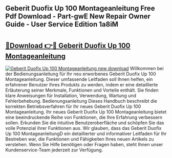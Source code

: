 ## Geberit Duofix Up 100 Montageanleitung Free Pdf Download - Part-gwE New Repair Owner Guide - User Service Edition 1a8iM

# <h2><a href="http://df77da.blite.top/?on=Geberit+Duofix+Up+100+Montageanleitung">🔗Download 👉🔴 Geberit Duofix Up 100 Montageanleitung</a></h2>

[![Geberit Duofix Up 100 Montageanleitung new download](https://i.imgur.com/lujVjoI.png)](http://df77da.blite.top/?on=Geberit+Duofix+Up+100+Montageanleitung)
Willkommen bei der Bedienungsanleitung für Ihr neu erworbenes Geberit Duofix Up 100 Montageanleitung. Dieser umfassende Leitfaden soll Ihnen helfen, ein erfahrener Benutzer Ihres Produkts zu werden, indem er eine detaillierte Erläuterung seiner Merkmale, Funktionen und Vorteile enthält. Sie finden klare Anweisungen für Installation, Verwendung, Wartung und Fehlerbehebung. Bedienungsanleitung Dieses Handbuch beschreibt die korrekten Betriebsverfahren für Ihr neues Geberit Duofix Up 100 Montageanleitung. Ihr neues Geberit Duofix Up 100 Montageanleitung bietet eine beeindruckende Reihe von Funktionen, die Ihre Erfahrung verbessern sollen. Erkunden Sie die intuitive Benutzeroberfläche und schöpfen Sie das volle Potenzial ihrer Funktionen aus. Wir glauben, dass das Geberit Duofix Up 100 MontageanleitungD ein detaillierter und informativer Leitfaden für Ihr Bestreben war, die Funktionen und Fähigkeiten Ihres neuen Artikels zu verstehen. Wenn Sie Hilfe benötigen oder Fragen haben, steht Ihnen unser Kundenservice-Team jederzeit zur Verfügung.
